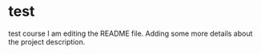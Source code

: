 # test
test course
I am editing the README file. Adding some more details about the project description.
